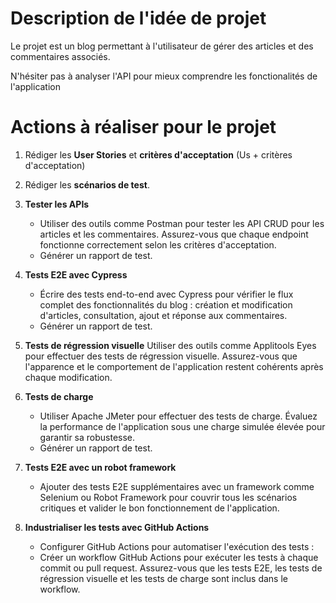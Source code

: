 # Description de l'idée de projet

Le projet est un blog permettant à l'utilisateur de gérer des articles et des commentaires associés.

N'hésiter pas à analyser l'API pour mieux comprendre les fonctionalités de l'application

# Actions à réaliser pour le projet

1. Rédiger les **User Stories** et **critères d'acceptation** (Us + critères d'acceptation)
2. Rédiger les **scénarios de test**.

3. **Tester les APIs**

   - Utiliser des outils comme Postman pour tester les API CRUD pour les articles et les commentaires. Assurez-vous que chaque endpoint fonctionne correctement selon les critères d'acceptation.
   - Générer un rapport de test.

4. **Tests E2E avec Cypress**

   - Écrire des tests end-to-end avec Cypress pour vérifier le flux complet des fonctionnalités du blog : création et modification d'articles, consultation, ajout et réponse aux commentaires.
   - Générer un rapport de test.

5. **Tests de régression visuelle**
   Utiliser des outils comme Applitools Eyes pour effectuer des tests de régression visuelle. Assurez-vous que l'apparence et le comportement de l'application restent cohérents après chaque modification.

6. **Tests de charge**

   - Utiliser Apache JMeter pour effectuer des tests de charge. Évaluez la performance de l'application sous une charge simulée élevée pour garantir sa robustesse.
   - Générer un rapport de test.

7. **Tests E2E avec un robot framework**
   - Ajouter des tests E2E supplémentaires avec un framework comme Selenium ou Robot Framework pour couvrir tous les scénarios critiques et valider le bon fonctionnement de l'application.
8. **Industrialiser les tests avec GitHub Actions**

   - Configurer GitHub Actions pour automatiser l'exécution des tests :
   - Créer un workflow GitHub Actions pour exécuter les tests à chaque commit ou pull request.
     Assurez-vous que les tests E2E, les tests de régression visuelle et les tests de charge sont inclus dans le workflow.
